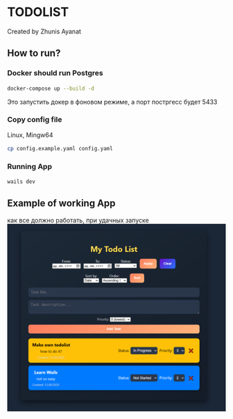 # TODOLIST

Created by Zhunis Ayanat

## How to run?

### Docker should run Postgres

```bash
docker-compose up --build -d
```
Это запустить докер в фоновом режиме, а порт постргесс будет 5433

### Copy config file

Linux, Mingw64
```bash
cp config.example.yaml config.yaml
```

### Running App

```bash
wails dev
```

## Example of working App
как все должно работать, при удачных запуске
<img src="./img/example_1.png">